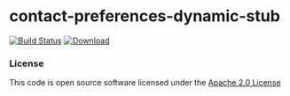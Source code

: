 # contact-preferences-dynamic-stub

[![Build Status](https://travis-ci.org/hmrc/contact-preferences-dynamic-stub.svg)](https://travis-ci.org/hmrc/manage-contact-preferences-dynamic-stub) [ ![Download](https://api.bintray.com/packages/hmrc/releases/manage-contact-preferences-dynamic-stub/images/download.svg) ](https://bintray.com/hmrc/releases/manage-contact-preferences-dynamic-stub/_latestVersion)


### License

This code is open source software licensed under the [Apache 2.0 License]("http://www.apache.org/licenses/LICENSE-2.0.html")